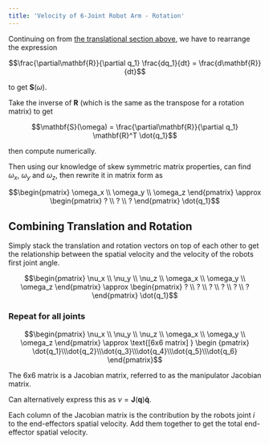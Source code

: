 ```yaml
---
title: 'Velocity of 6-Joint Robot Arm - Rotation'
---
```


Continuing on from [the translational section above](#rotation), we have to rearrange the expression

$$\frac{\partial\mathbf{R}}{\partial q_1} \frac{dq_1}{dt} = \frac{d\mathbf{R}}{dt}$$

to get $\mathbf{S}(\omega)$.

Take the inverse of $\mathbf{R}$ (which is the same as the transpose for a rotation matrix) to get

$$\mathbf{S}(\omega) = \frac{\partial\mathbf{R}}{\partial q_1} \mathbf{R}^T \dot{q_1}$$

then compute numerically.

Then using our knowledge of skew symmetric matrix properties, can find $\omega_x$, $\omega_y$ and $\omega_z$, then rewrite it in matrix form as

$$\begin{pmatrix} \omega_x \\ \omega_y \\ \omega_z \end{pmatrix} \approx \begin{pmatrix} ? \\ ? \\ ? \end{pmatrix} \dot{q_1}$$

## Combining Translation and Rotation

Simply stack the translation and rotation vectors on top of each other to get the relationship between the spatial velocity and the velocity of the robots first joint angle.

$$\begin{pmatrix} \nu_x \\ \nu_y \\ \nu_z \\ \omega_x \\ \omega_y \\ \omega_z \end{pmatrix} \approx \begin{pmatrix} ? \\ ? \\ ? \\ ? \\ ? \\ ? \end{pmatrix} \dot{q_1}$$

### Repeat for all joints

$$\begin{pmatrix} \nu_x \\ \nu_y \\ \nu_z \\ \omega_x \\ \omega_y \\ \omega_z \end{pmatrix} \approx \text{[6x6 matrix] } \begin {pmatrix} \dot{q_1}\\\dot{q_2}\\\dot{q_3}\\\dot{q_4}\\\dot{q_5}\\\dot{q_6} \end{pmatrix}$$

The 6x6 matrix is a Jacobian matrix, referred to as the manipulator Jacobian matrix.

Can alternatively express this as $\nu = \mathbf{J}(\mathbf{q})\mathbf{\dot{q}}$.

Each column of the Jacobian matrix is the contribution by the robots joint $i$ to the end-effectors spatial velocity. Add them together to get the total end-effector spatial velocity.
